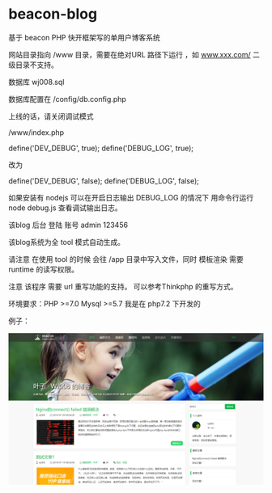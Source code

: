 # beacon-blog
基于 beacon PHP 快开框架写的单用户博客系统

网站目录指向 /www 目录，需要在绝对URL 路径下运行 ，如 www.xxx.com/ 二级目录不支持。

数据库 wj008.sql

数据库配置在 /config/db.config.php

上线的话，请关闭调试模式

/www/index.php

define('DEV_DEBUG', true);
define('DEBUG_LOG', true);

改为

define('DEV_DEBUG', false);
define('DEBUG_LOG', false);


如果安装有 nodejs  可以在开启日志输出 DEBUG_LOG 的情况下 用命令行运行
node debug.js 查看调试输出日志。


该blog 后台 登陆 账号 admin 123456

该blog系统为全 tool 模式自动生成。

请注意 在使用 tool 的时候 会往 /app 目录中写入文件，同时 模板渲染 需要 runtime 的读写权限。

注意 该程序 需要 url 重写功能的支持。
可以参考Thinkphp 的重写方式。

环境要求：PHP >=7.0  Mysql >=5.7
我是在 php7.2 下开发的

例子：

![](https://raw.githubusercontent.com/wj008/beacon-blog/master/demo.png)